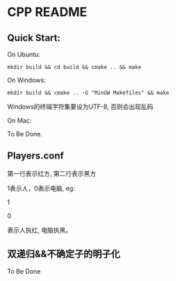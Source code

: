 # CPP README

## Quick Start:

On Ubuntu:

`mkdir build && cd build && cmake .. && make`

On Windows:

`mkdir build && cmake .. -G "MinGW Makefiles" && make`

Windows的终端字符集要设为UTF-8, 否则会出现乱码

On Mac:

To Be Done.

## Players.conf

第一行表示红方, 第二行表示黑方

1表示人，0表示电脑, eg:

1

0

表示人执红, 电脑执黑。

## 双递归&&不确定子的明子化

To Be Done




